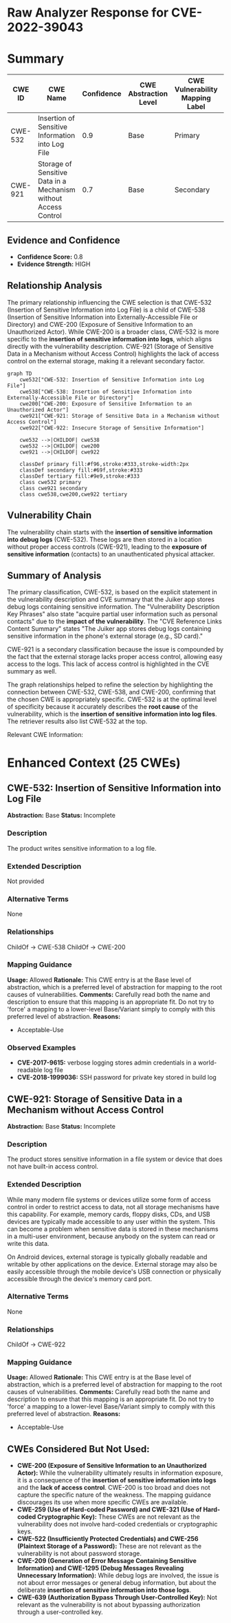# Raw Analyzer Response for CVE-2022-39043

# Summary

| CWE ID  | CWE Name                                                        | Confidence | CWE Abstraction Level | CWE Vulnerability Mapping Label | CWE-Vulnerability Mapping Notes |
| ------- | --------------------------------------------------------------- | ---------- | --------------------- | ------------------------------- | ----------------------------- |
| CWE-532 | Insertion of Sensitive Information into Log File                | 0.9        | Base                  | Primary                         | Allowed                       |
| CWE-921 | Storage of Sensitive Data in a Mechanism without Access Control | 0.7        | Base                  | Secondary                       | Allowed                       |

## Evidence and Confidence

*   **Confidence Score:** 0.8
*   **Evidence Strength:** HIGH

## Relationship Analysis

The primary relationship influencing the CWE selection is that CWE-532 (Insertion of Sensitive Information into Log File) is a child of CWE-538 (Insertion of Sensitive Information into Externally-Accessible File or Directory) and CWE-200 (Exposure of Sensitive Information to an Unauthorized Actor). While CWE-200 is a broader class, CWE-532 is more specific to the **insertion of sensitive information into logs**, which aligns directly with the vulnerability description. CWE-921 (Storage of Sensitive Data in a Mechanism without Access Control) highlights the lack of access control on the external storage, making it a relevant secondary factor.

```mermaid
graph TD
    cwe532["CWE-532: Insertion of Sensitive Information into Log File"]
    cwe538["CWE-538: Insertion of Sensitive Information into Externally-Accessible File or Directory"]
    cwe200["CWE-200: Exposure of Sensitive Information to an Unauthorized Actor"]
    cwe921["CWE-921: Storage of Sensitive Data in a Mechanism without Access Control"]
    cwe922["CWE-922: Insecure Storage of Sensitive Information"]
    
    cwe532 -->|CHILDOF| cwe538
    cwe532 -->|CHILDOF| cwe200
    cwe921 -->|CHILDOF| cwe922
    
    classDef primary fill:#f96,stroke:#333,stroke-width:2px
    classDef secondary fill:#69f,stroke:#333
    classDef tertiary fill:#9e9,stroke:#333
    class cwe532 primary
    class cwe921 secondary
    class cwe538,cwe200,cwe922 tertiary
```

## Vulnerability Chain

The vulnerability chain starts with the **insertion of sensitive information into debug logs** (CWE-532). These logs are then stored in a location without proper access controls (CWE-921), leading to the **exposure of sensitive information** (contacts) to an unauthenticated physical attacker.

## Summary of Analysis

The primary classification, CWE-532, is based on the explicit statement in the vulnerability description and CVE summary that the Juiker app stores debug logs containing sensitive information. The "Vulnerability Description Key Phrases" also state "acquire partial user information such as personal contacts" due to the **impact of the vulnerability**. The "CVE Reference Links Content Summary" states "The Juiker app stores debug logs containing sensitive information in the phone's external storage (e.g., SD card)."

CWE-921 is a secondary classification because the issue is compounded by the fact that the external storage lacks proper access control, allowing easy access to the logs. This lack of access control is highlighted in the CVE summary as well.

The graph relationships helped to refine the selection by highlighting the connection between CWE-532, CWE-538, and CWE-200, confirming that the chosen CWE is appropriately specific. CWE-532 is at the optimal level of specificity because it accurately describes the **root cause** of the vulnerability, which is the **insertion of sensitive information into log files**. The retriever results also list CWE-532 at the top.

Relevant CWE Information:

# Enhanced Context (25 CWEs)

## CWE-532: Insertion of Sensitive Information into Log File

**Abstraction:** Base
**Status:** Incomplete

### Description

The product writes sensitive information to a log file.

### Extended Description

Not provided

### Alternative Terms

None

### Relationships

ChildOf -> CWE-538
ChildOf -> CWE-200

### Mapping Guidance

**Usage:** Allowed
**Rationale:** This CWE entry is at the Base level of abstraction, which is a preferred level of abstraction for mapping to the root causes of vulnerabilities.
**Comments:** Carefully read both the name and description to ensure that this mapping is an appropriate fit. Do not try to 'force' a mapping to a lower-level Base/Variant simply to comply with this preferred level of abstraction.
**Reasons:**
- Acceptable-Use

### Observed Examples

-   **CVE-2017-9615:** verbose logging stores admin credentials in a world-readable log file
-   **CVE-2018-1999036:** SSH password for private key stored in build log

## CWE-921: Storage of Sensitive Data in a Mechanism without Access Control

**Abstraction:** Base
**Status:** Incomplete

### Description

The product stores sensitive information in a file system or device that does not have built-in access control.

### Extended Description

While many modern file systems or devices utilize some form of access control in order to restrict access to data, not all storage mechanisms have this capability. For example, memory cards, floppy disks, CDs, and USB devices are typically made accessible to any user within the system. This can become a problem when sensitive data is stored in these mechanisms in a multi-user environment, because anybody on the system can read or write this data.

On Android devices, external storage is typically globally readable and writable by other applications on the device. External storage may also be easily accessible through the mobile device's USB connection or physically accessible through the device's memory card port.

### Alternative Terms

None

### Relationships

ChildOf -> CWE-922

### Mapping Guidance

**Usage:** Allowed
**Rationale:** This CWE entry is at the Base level of abstraction, which is a preferred level of abstraction for mapping to the root causes of vulnerabilities.
**Comments:** Carefully read both the name and description to ensure that this mapping is an appropriate fit. Do not try to 'force' a mapping to a lower-level Base/Variant simply to comply with this preferred level of abstraction.
**Reasons:**
- Acceptable-Use

## CWEs Considered But Not Used:

*   **CWE-200 (Exposure of Sensitive Information to an Unauthorized Actor):** While the vulnerability ultimately results in information exposure, it is a consequence of the **insertion of sensitive information into logs** and the **lack of access control**. CWE-200 is too broad and does not capture the specific nature of the weakness. The mapping guidance discourages its use when more specific CWEs are available.
*   **CWE-259 (Use of Hard-coded Password) and CWE-321 (Use of Hard-coded Cryptographic Key):** These CWEs are not relevant as the vulnerability does not involve hard-coded credentials or cryptographic keys.
*   **CWE-522 (Insufficiently Protected Credentials) and CWE-256 (Plaintext Storage of a Password):** These are not relevant as the vulnerability is not about password storage.
*   **CWE-209 (Generation of Error Message Containing Sensitive Information) and CWE-1295 (Debug Messages Revealing Unnecessary Information):** While debug logs are involved, the issue is not about error messages or general debug information, but about the deliberate **insertion of sensitive information into those logs**.
*   **CWE-639 (Authorization Bypass Through User-Controlled Key):** Not relevant as the vulnerability is not about bypassing authorization through a user-controlled key.